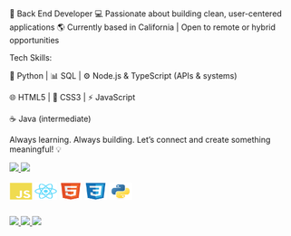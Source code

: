 🚀 Back End Developer 
💻 Passionate about building clean, user-centered applications
🌎 Currently based in California | Open to remote or hybrid opportunities

Tech Skills:

🐍 Python | 📊 SQL | ⚙️ Node.js & TypeScript (APIs & systems)

🌐 HTML5 | 🎨 CSS3 | ⚡ JavaScript

☕ Java (intermediate)

Always learning. Always building.
Let’s connect and create something meaningful! 💡

<!---
alyssiatavares/alyssiatavares is a ✨ special ✨ repository because its `README.md` (this file) appears on your GitHub profile.
You can click the Preview link to take a look at your changes.
--->
<div>
  <a href="https://github.com/alyssiatavares">
    <img height="180em" src="https://github-readme-stats.vercel.app/api?username=alyssiatavares&show_icons=true&theme=radical&include_all_commits=true&count_private=true"/>
    <img height="180em" src="https://github-readme-stats.vercel.app/api/top-langs/?username=alyssiatavares&layout=compact&langs_count=16&theme=radical"/>
  </a>
</div>
  <div style="display: inline_block"><br>
  <img align="center" alt="Rafa-Js" height="30" width="40" src="https://raw.githubusercontent.com/devicons/devicon/master/icons/javascript/javascript-plain.svg">
   <img align="center" alt="Rafa-React" height="30" width="40" src="https://raw.githubusercontent.com/devicons/devicon/master/icons/react/react-original.svg">
  <img align="center" alt="Rafa-HTML" height="30" width="40" src="https://raw.githubusercontent.com/devicons/devicon/master/icons/html5/html5-original.svg">
  <img align="center" alt="Rafa-CSS" height="30" width="40" src="https://raw.githubusercontent.com/devicons/devicon/master/icons/css3/css3-original.svg">
  <img align="center" alt="Rafa-Python" height="30" width="40" src="https://raw.githubusercontent.com/devicons/devicon/master/icons/python/python-original.svg">
   
</div>

##
<div>
  <a href="https://www.instagram.com/alytavaress/" target="_blank">
    <img src="https://img.shields.io/badge/-Instagram-%23E4405F?style=for-the-badge&logo=instagram&logoColor=white" target="_blank">
  </a>

  <a href="mailto:alyssiatavares@gmail.com">
    <img src="https://img.shields.io/badge/-Gmail-%23333?style=for-the-badge&logo=gmail&logoColor=white" target="_blank">
  </a>
  <a href="https://www.linkedin.com/in/alyssia-tavares" target="_blank">
    <img src="https://img.shields.io/badge/-LinkedIn-%230077B5?style=for-the-badge&logo=linkedin&logoColor=white" target="_blank">
  </a>
</div>
</div>
